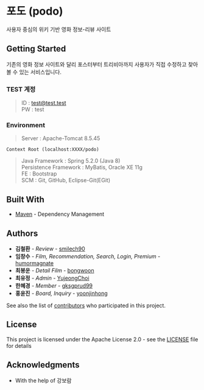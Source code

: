 # 포도 (podo)

사용자 중심의 위키 기반 영화 정보-리뷰 사이트

## Getting Started

기존의 영화 정보 사이트와 달리 포스터부터 트리비아까지 사용자가 직접 수정하고 찾아볼 수 있는 서비스입니다.

### TEST 계정
>ID : test@test.test<br>
>PW : test

### Environment

>Server : Apache-Tomcat 8.5.45

```
Context Root (localhost:XXXX/podo)
```

>Java Framework : Spring 5.2.0 (Java 8)<br>
>Persistence Framework : MyBatis, Oracle XE 11g<br>
>FE : Bootstrap<br>
>SCM : Git, GitHub, Eclipse-Git(EGit)<br>

## Built With

* [Maven](https://maven.apache.org/) - Dependency Management

## Authors

* **김철환** - *Review* - [smilech90](https://github.com/smilech90)
* **임창수** - *Film, Recommendation, Search, Login, Premium* - [humormagnate](https://github.com/humormagnate)
* **최봉운** - *Detail Film* - [bongwoon](https://github.com/bongwoon)
* **최유정** - *Admin* - [YujeongChoi](https://github.com/YujeongChoi)
* **한혜경** - *Member* - [gksgprud99](https://github.com/gksgprud99)
* **홍윤진** - *Board, Inquiry* - [yoonjinhong](https://github.com/yoonjinhong)

See also the list of [contributors](https://github.com/humormagnate/podo/graphs/contributors) who participated in this project.

## License

This project is licensed under the Apache License 2.0 - see the [LICENSE](https://www.apache.org/licenses/LICENSE-2.0) file for details

## Acknowledgments

* With the help of 강보람